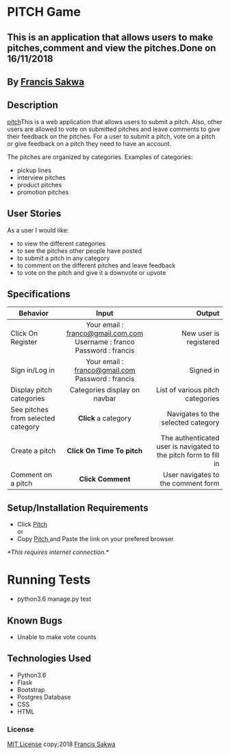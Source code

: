 # PITCH Game
## This is an application that allows users to make pitches,comment and view the pitches.Done on 16/11/2018


## By **[Francis Sakwa](https://github.com/FrancisSakwa89)**

## Description
 [pitch](https://pitch-5.herokuapp.com/)This is a web application that allows users to submit a pitch. Also, other users are allowed to vote on submitted pitches and leave comments to give their feedback on the pitches. For a user to submit a pitch, vote on a pitch or give feedback on a pitch they need to have an account. <br>

The pitches are organized by categories. Examples of categories: <br> 
- pickup lines
- interview pitches
- product pitches
- promotion pitches

## User Stories
As a user I would like:
* to view the different categories
* to see the pitches other people have posted
* to submit a pitch in any category
* to comment on the different pitches and leave feedback
* to vote on the pitch and give it a downvote or upvote

## Specifications
| Behavior        | Input           | Output  |
| ------------- |:-------------:| -----:|
| Click On Register | Your email : franco@gmail.com.com <br> Username : franco <br> Password : francis | New user is registered |
| Sign in/Log in | Your email : franco@gmail.com <br> Password : francis | Signed in |
| Display pitch categories | Categories display on navbar | List of various pitch categories |
| See pitches from selected category | **Click** a category | Navigates to the selected category |
| Create a pitch | **Click On Time To pitch** | The authenticated user is navigated to the pitch form to fill in |
| Comment on a pitch | **Click Comment** | User navigates to the comment form  |

## Setup/Installation Requirements

* Click [Pitch](https://pitch-5.herokuapp.com/) <br/>
  or <br/>
* Copy [Pitch ](https://pitch-5.herokuapp.com/) and  Paste the link on your prefered browser

_*This requires internet connection._*

# Running Tests
* python3.6 manage.py test

## Known Bugs

- Unable to make vote counts


## Technologies Used
- Python3.6
- Flask
- Bootstrap
- Postgres Database
- CSS
- HTML

### License

[MIT License](https://choosealicense.com/licenses/mit/#) copy;2018 [Francis Sakwa](https://github.com/FrancisSakwa89/)